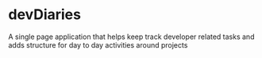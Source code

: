 # devDiaries
A single page application that helps keep track developer related tasks and adds structure for day to day activities around projects

